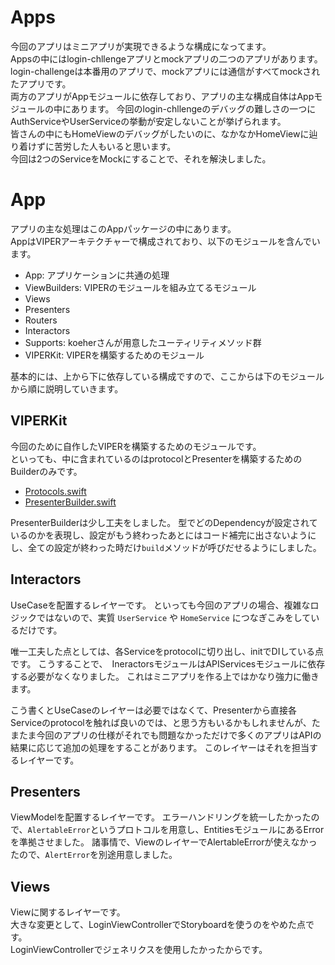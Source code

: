 
# Apps
今回のアプリはミニアプリが実現できるような構成になってます。  
Appsの中にはlogin-chllengeアプリとmockアプリの二つのアプリがあります。  
login-challengeは本番用のアプリで、mockアプリには通信がすべてmockされたアプリです。  
両方のアプリがAppモジュールに依存しており、アプリの主な構成自体はAppモジュールの中にあります。
今回のlogin-chllengeのデバッグの難しさの一つにAuthServiceやUserServiceの挙動が安定しないことが挙げられます。  
皆さんの中にもHomeViewのデバッグがしたいのに、なかなかHomeViewに辿り着けずに苦労した人もいると思います。  
今回は2つのServiceをMockにすることで、それを解決しました。
 
# App
アプリの主な処理はこのAppパッケージの中にあります。  
AppはVIPERアーキテクチャーで構成されており、以下のモジュールを含んでいます。   

- App: アプリケーションに共通の処理
- ViewBuilders: VIPERのモジュールを組み立てるモジュール
- Views
- Presenters
- Routers
- Interactors
- Supports: koeherさんが用意したユーティリティメソッド群
- VIPERKit: VIPERを構築するためのモジュール

基本的には、上から下に依存している構成ですので、ここからは下のモジュールから順に説明していきます。

## VIPERKit
今回のために自作したVIPERを構築するためのモジュールです。  
といっても、中に含まれているのはprotocolとPresenterを構築するためのBuilderのみです。

- [Protocols.swift](/Projects/App/Sources/VIPERKit/Protocols.swift)
- [PresenterBuilder.swift](/Projects/App/Sources/VIPERKit/PresenterBuilder.swift)

PresenterBuilderは少し工夫をしました。
型でどのDependencyが設定されているのかを表現し、設定がもう終わったあとにはコード補完に出さないようにし、全ての設定が終わった時だけ`build`メソッドが呼びだせるようにしました。

## Interactors
UseCaseを配置するレイヤーです。
といっても今回のアプリの場合、複雑なロジックではないので、実質 `UserService` や `HomeService` につなぎこみをしているだけです。  

唯一工夫した点としては、各Serviceをprotocolに切り出し、initでDIしている点です。
こうすることで、　IneractorsモジュールはAPIServicesモジュールに依存する必要がなくなりました。
これはミニアプリを作る上ではかなり強力に働きます。

こう書くとUseCaseのレイヤーは必要ではなくて、Presenterから直接各Serviceのprotocolを触れば良いのでは、と思う方もいるかもしれませんが、たまたま今回のアプリの仕様がそれでも問題なかっただけで多くのアプリはAPIの結果に応じて追加の処理をすることがあります。
このレイヤーはそれを担当するレイヤーです。

## Presenters
ViewModelを配置するレイヤーです。
エラーハンドリングを統一したかったので、`AlertableError`というプロトコルを用意し、EntitiesモジュールにあるErrorを準拠させました。
諸事情で、ViewのレイヤーでAlertableErrorが使えなかったので、`AlertError`を別途用意しました。

## Views
Viewに関するレイヤーです。  
大きな変更として、LoginViewControllerでStoryboardを使うのをやめた点です。  
LoginViewControllerでジェネリクスを使用したかったからです。
